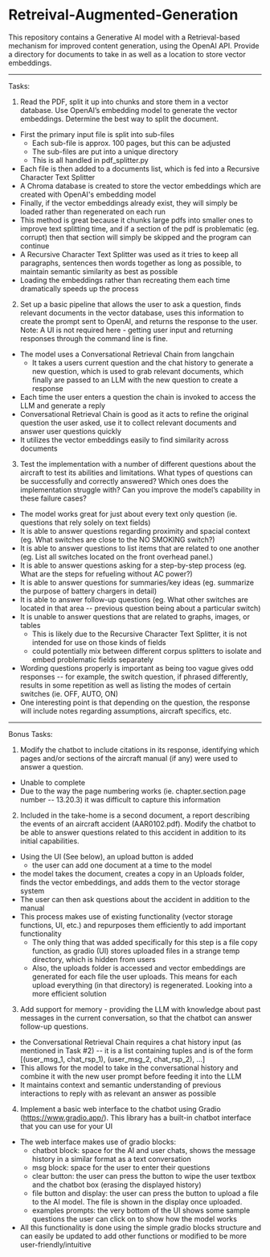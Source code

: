 # Retreival-Augmented-Generation
This repository contains a Generative AI model with a Retrieval-based mechanism for improved content generation, using the OpenAI API. Provide a directory for documents to take in as well as a location to store vector embeddings.

---
Tasks:
1. Read the PDF, split it up into chunks and store them in a vector database. Use OpenAI’s
embedding model to generate the vector embeddings. Determine the best way to split the
document.
  - First the primary input file is split into sub-files
    - Each sub-file is approx. 100 pages, but this can be adjusted
    - The sub-files are put into a unique directory
    - This is all handled in pdf_splitter.py
  - Each file is then added to a documents list, which is fed into a Recursive Character Text Splitter
  - A Chroma database is created to store the vector embeddings which are created with OpenAI's embedding model
  - Finally, if the vector embeddings already exist, they will simply be loaded rather than regenerated on each run
  - This method is great because it chunks large pdfs into smaller ones to improve text splitting time, and if a section of the pdf is problematic (eg. corrupt) then that section will simply be skipped and the program can continue
  - A Recursive Character Text Splitter was used as it tries to keep all paragraphs, sentences then words together as long as possible, to maintain semantic similarity as best as possible
  - Loading the embeddings rather than recreating them each time dramatically speeds up the process

2. Set up a basic pipeline that allows the user to ask a question, finds relevant documents in the
vector database, uses this information to create the prompt sent to OpenAI, and returns the
response to the user. Note: A UI is not required here - getting user input and returning responses
through the command line is fine.
  - The model uses a Conversational Retrieval Chain from langchain
    - It takes a users current question and the chat history to generate a new question, which is used to grab relevant documents, which finally are passed to an LLM with the new question to create a response
  - Each time the user enters a question the chain is invoked to access the LLM and generate a reply
  - Conversational Retrieval Chain is good as it acts to refine the original question the user asked, use it to collect relevant documents and answer user questions quickly
  - It utilizes the vector embeddings easily to find similarity across documents

3. Test the implementation with a number of different questions about the aircraft to test its
abilities and limitations. What types of questions can be successfully and correctly answered?
Which ones does the implementation struggle with? Can you improve the model’s capability in
these failure cases?
  - The model works great for just about every text only question (ie. questions that rely solely on text fields)
  - It is able to answer questions regarding proximity and spacial context (eg. What switches are close to the NO SMOKING switch?)
  - It is able to answer questions to list items that are related to one another (eg. List all switches located on the front overhead panel.)
  - It is able to answer questions asking for a step-by-step process (eg. What are the steps for refueling without AC power?)
  - It is able to answer questions for summaries/key ideas (eg. summarize the purpose of battery chargers in detail)
  - It is able to answer follow-up questions (eg. What other switches are located in that area -- previous question being about a particular switch)
  - It is unable to answer questions that are related to graphs, images, or tables
    - This is likely due to the Recursive Character Text Splitter, it is not intended for use on those kinds of fields
    - could potentially mix between different corpus splitters to isolate and embed problematic fields separately
  - Wording questions properly is important as being too vague gives odd responses -- for example, the switch question, if phrased differently, results in some repetition as well as listing the modes of certain switches (ie. OFF, AUTO, ON)
  - One interesting point is that depending on the question, the response will include notes regarding assumptions, aircraft specifics, etc.
---
Bonus Tasks:
1. Modify the chatbot to include citations in its response, identifying which pages and/or sections
of the aircraft manual (if any) were used to answer a question.
  - Unable to complete
  - Due to the way the page numbering works (ie. chapter.section.page number -- 13.20.3) it was difficult to capture this information

2. Included in the take-home is a second document, a report describing the events of an aircraft
accident (AAR0102.pdf). Modify the chatbot to be able to answer questions related to this
accident in addition to its initial capabilities.
  - Using the UI (See below), an upload button is added
    - the user can add one document at a time to the model
  - the model takes the document, creates a copy in an Uploads folder, finds the vector embeddings, and adds them to the vector storage system
  - The user can then ask questions about the accident in addition to the manual
  - This process makes use of existing functionality (vector storage functions, UI, etc.) and repurposes them efficiently to add important functionality
    - The only thing that was added specifically for this step is a file copy function, as gradio (UI) stores uploaded files in a strange temp directory, which is hidden from users
    - Also, the uploads folder is accessed and vector embeddings are generated for each file the user uploads. This means for each upload everything (in that directory) is regenerated. Looking into a more efficient solution

3. Add support for memory - providing the LLM with knowledge about past messages in the
current conversation, so that the chatbot can answer follow-up questions.
  - the Conversational Retrieval Chain requires a chat history input (as mentioned in Task #2) -- it is a list containing tuples and is of the form [(user_msg_1, chat_rsp_1), (user_msg_2, chat_rsp_2), ...]
  - This allows for the model to take in the conversational history and combine it with the new user prompt before feeding it into the LLM
  - It maintains context and semantic understanding of previous interactions to reply with as relevant an answer as possible

4. Implement a basic web interface to the chatbot using Gradio (https://www.gradio.app/). This
library has a built-in chatbot interface that you can use for your UI
  - The web interface makes use of gradio blocks:
    - chatbot block: space for the AI and user chats, shows the message history in a similar format as a text conversation
    - msg block: space for the user to enter their questions
    - clear button: the user can press the button to wipe the user textbox and the chatbot box (erasing the displayed history)
    - file button and display: the user can press the button to upload a file to the AI model. The file is shown in the display once uploaded.
    - examples prompts: the very bottom of the UI shows some sample questions the user can click on to show how the model works
  - All this functionality is done using the simple gradio blocks structure and can easily be updated to add other functions or modified to be more user-friendly/intuitive
